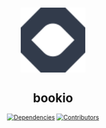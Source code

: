 <!-- ⚠️ This README has been generated from the file(s) "blueprint.md" ⚠️--><p align="center">
  <img src="./client/public/logo.svg" alt="Logo" width="150" height="150" />
</p>
<h1 align="center">bookio</h1>
<p align="center">
		<a href="https://david-dm.org/jsoderholm/bookio"><img alt="Dependencies" src="https://img.shields.io/david/jsoderholm/bookio.svg" height="20"/></a>
<a href="https://github.com/jsoderholm/bookio/graphs/contributors"><img alt="Contributors" src="https://img.shields.io/github/contributors/jsoderholm/bookio.svg" height="20"/></a>
	</p>

